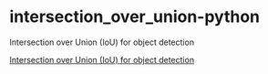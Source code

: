 # intersection_over_union-python
Intersection over Union (IoU) for object detection

[Intersection over Union (IoU) for object detection](https://www.pyimagesearch.com/2016/11/07/intersection-over-union-iou-for-object-detection/)

